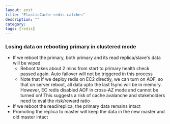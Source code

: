 ```yaml
---
layout: post
title: "ElasticCache redis catches" 
description: ""
category: 
tags: [redis]
---
```


### Losing data on rebooting primary in clustered mode

* If we reboot the primary, both primary and its read replica/slave's data will be wiped
  * Reboot takes about 2 mins from start to primary health check passed again. Auto failover will not be triggered in this process
  * Note that if we deploy redis on EC2 directly, we can turn on AOF, so that on server reboot, all data upto the last fsync will be in memory. However, EC redis disabled AOF in cross-AZ mode and cannot be turned on! This suggests a risk of cache avalanche and stakeholders need to eval the risk/reward ratio
* If we reboot the read/replica, the primary data remains intact
* Promoting the replica to master will keep the data in the new master and old master intact

